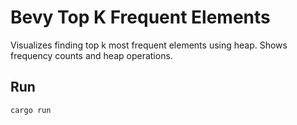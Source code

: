 # Bevy Top K Frequent Elements

Visualizes finding top k most frequent elements using heap. Shows frequency counts and heap operations.

## Run

```
cargo run
```